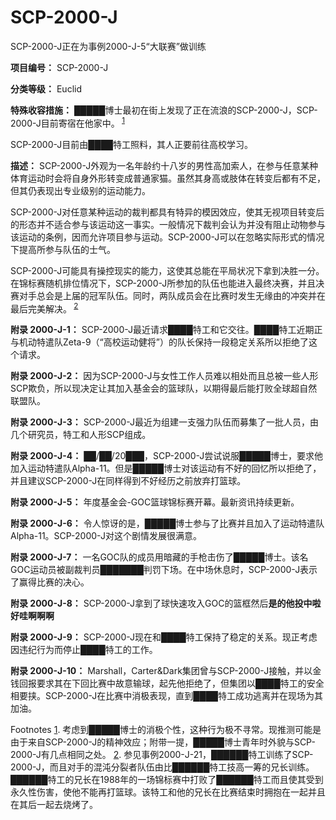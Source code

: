 # SCP-2000-J
                        




SCP-2000-J正在为事例2000-J-5“大联赛”做训练



**项目编号：** SCP-2000-J

**分类等级：** Euclid

**特殊收容措施：** █████博士最初在街上发现了正在流浪的SCP-2000-J，SCP-2000-J目前寄宿在他家中。<sup class='footnoteref'>
 <a shape='rect' class='footnoteref' id='footnoteref-1' href='javascript:;' onclick='WIKIDOT.page.utils.scrollToReference(&apos;footnote-1&apos;)'>1</a>
</sup>

SCP-2000-J目前由████特工照料，其人正要前往高校学习。

**描述：** SCP-2000-J外观为一名年龄约十八岁的男性高加索人，在参与任意某种体育运动时会将自身外形转变成普通家猫。虽然其身高或肢体在转变后都有不足，但其仍表现出专业级别的运动能力。

SCP-2000-J对任意某种运动的裁判都具有特异的模因效应，使其无视项目转变后的形态并不适合参与该运动这一事实。一般情况下裁判会认为并没有阻止动物参与该运动的条例，因而允许项目参与运动。SCP-2000-J可以在忽略实际形式的情况下提高所参与队伍的士气。

SCP-2000-J可能具有操控现实的能力，这使其总能在平局状况下拿到决胜一分。在锦标赛随机排位情况下，SCP-2000-J所参加的队伍也能进入最终决赛，并且决赛对手总会是上届的冠军队伍。同时，两队成员会在比赛时发生无缘由的冲突并在最后完美解决。<sup class='footnoteref'>
 <a shape='rect' class='footnoteref' id='footnoteref-2' href='javascript:;' onclick='WIKIDOT.page.utils.scrollToReference(&apos;footnote-2&apos;)'>2</a>
</sup>

**附录 2000-J-1：** SCP-2000-J最近请求████特工和它交往。████特工近期正与机动特遣队Zeta-9（“高校运动健将”）的队长保持一段稳定关系所以拒绝了这个请求。

**附录 2000-J-2：** 因为SCP-2000-J与女性工作人员难以相处而且总被一些人形SCP欺负，所以现决定让其加入基金会的篮球队，以期得最后能打败全球超自然联盟队。

**附录 2000-J-3：** SCP-2000-J最近为组建一支强力队伍而募集了一批人员，由几个研究员，特工和人形SCP组成。

**附录 2000-J-4：** ██/██/20███，SCP-2000-J尝试说服█████博士，要求他加入运动特遣队Alpha-11。但是█████博士对该运动有不好的回忆所以拒绝了，并且建议SCP-2000-J在同样得到不好经历之前放弃打篮球。

**附录 2000-J-5：** 年度基金会-GOC篮球锦标赛开幕。最新资讯持续更新。

**附录 2000-J-6：** 令人惊讶的是，█████博士参与了比赛并且加入了运动特遣队Alpha-11。SCP-2000-J对这个剧情发展很满意。

**附录 2000-J-7：** 一名GOC队的成员用暗藏的手枪击伤了█████博士。该名GOC运动员被副裁判员███████判罚下场。在中场休息时，SCP-2000-J表示了赢得比赛的决心。

**附录 2000-J-8：** SCP-2000-J拿到了球快速攻入GOC的篮框然后**是的他投中啦好哇啊啊啊** 

**附录 2000-J-9：** SCP-2000-J现在和████特工保持了稳定的关系。现正考虑因违纪行为而停止████特工的工作。

**附录 2000-J-10：** Marshall，Carter&Dark集团曾与SCP-2000-J接触，并以金钱回报要求其在下回比赛中故意输球，起先他拒绝了，但集团以████特工的安全相要挟。SCP-2000-J在比赛中消极表现，直到████特工成功逃离并在现场为其加油。



Footnotes
<a shape='rect' href='javascript:;' onclick='WIKIDOT.page.utils.scrollToReference(&apos;footnoteref-1&apos;)'>1</a>. 考虑到█████博士的消极个性，这种行为极不寻常。现推测可能是由于来自SCP-2000-J的精神效应；附带一提，█████博士青年时外貌与SCP-2000-J有几点相同之处。
<a shape='rect' href='javascript:;' onclick='WIKIDOT.page.utils.scrollToReference(&apos;footnoteref-2&apos;)'>2</a>. 参见事例2000-J-21，██████特工训练了SCP-2000-J，而且对手的混沌分裂者队伍由比██████特工技高一筹的兄长训练。██████特工的兄长在1988年的一场锦标赛中打败了██████特工而且使其受到永久性伤害，使他不能再打篮球。该特工和他的兄长在比赛结束时拥抱在一起并且在其后一起去烧烤了。


                    